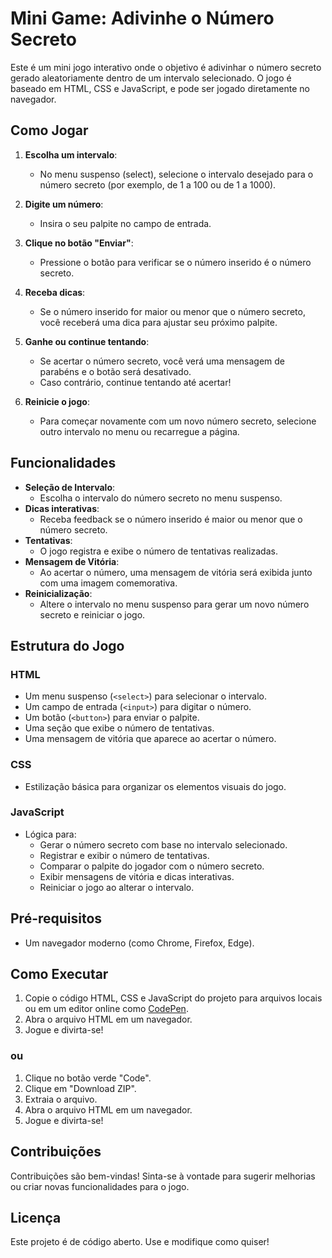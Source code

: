 # Mini Game: Adivinhe o Número Secreto

Este é um mini jogo interativo onde o objetivo é adivinhar o número secreto gerado aleatoriamente dentro de um intervalo selecionado. O jogo é baseado em HTML, CSS e JavaScript, e pode ser jogado diretamente no navegador.

## Como Jogar

1. **Escolha um intervalo**:
   - No menu suspenso (select), selecione o intervalo desejado para o número secreto (por exemplo, de 1 a 100 ou de 1 a 1000).

2. **Digite um número**:
   - Insira o seu palpite no campo de entrada.

3. **Clique no botão "Enviar"**:
   - Pressione o botão para verificar se o número inserido é o número secreto.

4. **Receba dicas**:
   - Se o número inserido for maior ou menor que o número secreto, você receberá uma dica para ajustar seu próximo palpite.

5. **Ganhe ou continue tentando**:
   - Se acertar o número secreto, você verá uma mensagem de parabéns e o botão será desativado.
   - Caso contrário, continue tentando até acertar!

6. **Reinicie o jogo**:
   - Para começar novamente com um novo número secreto, selecione outro intervalo no menu ou recarregue a página.

## Funcionalidades

- **Seleção de Intervalo**:
  - Escolha o intervalo do número secreto no menu suspenso.
- **Dicas interativas**:
  - Receba feedback se o número inserido é maior ou menor que o número secreto.
- **Tentativas**:
  - O jogo registra e exibe o número de tentativas realizadas.
- **Mensagem de Vitória**:
  - Ao acertar o número, uma mensagem de vitória será exibida junto com uma imagem comemorativa.
- **Reinicialização**:
  - Altere o intervalo no menu suspenso para gerar um novo número secreto e reiniciar o jogo.

## Estrutura do Jogo

### HTML
- Um menu suspenso (`<select>`) para selecionar o intervalo.
- Um campo de entrada (`<input>`) para digitar o número.
- Um botão (`<button>`) para enviar o palpite.
- Uma seção que exibe o número de tentativas.
- Uma mensagem de vitória que aparece ao acertar o número.

### CSS
- Estilização básica para organizar os elementos visuais do jogo.

### JavaScript
- Lógica para:
  - Gerar o número secreto com base no intervalo selecionado.
  - Registrar e exibir o número de tentativas.
  - Comparar o palpite do jogador com o número secreto.
  - Exibir mensagens de vitória e dicas interativas.
  - Reiniciar o jogo ao alterar o intervalo.

## Pré-requisitos
- Um navegador moderno (como Chrome, Firefox, Edge).

## Como Executar
1. Copie o código HTML, CSS e JavaScript do projeto para arquivos locais ou em um editor online como [CodePen](https://codepen.io/).
2. Abra o arquivo HTML em um navegador.
3. Jogue e divirta-se!
### ou
1. Clique no botão verde "Code".
2. Clique em "Download ZIP".
3. Extraia o arquivo.
4. Abra o arquivo HTML em um navegador.
5. Jogue e divirta-se!

## Contribuições
Contribuições são bem-vindas! Sinta-se à vontade para sugerir melhorias ou criar novas funcionalidades para o jogo.

## Licença
Este projeto é de código aberto. Use e modifique como quiser!
